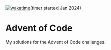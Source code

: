 [![wakatime](https://wakatime.com/badge/user/3d7c03e2-a3c6-460a-a7eb-3ffcae3bb979/project/018cfd8e-1cf2-4cf8-b146-92dcb8d4367e.svg)](https://wakatime.com/badge/user/3d7c03e2-a3c6-460a-a7eb-3ffcae3bb979/project/018cfd8e-1cf2-4cf8-b146-92dcb8d4367e)(timer started Jan 2024)

# Advent of Code
My solutions for the Advent of Code challenges.

